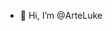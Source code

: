 - 👋 Hi, I’m @ArteLuke

<!---
ArteLuke/ArteLuke is a ✨ special ✨ repository because its `README.md` (this file) appears on your GitHub profile.
You can click the Preview link to take a look at your changes.
--->
